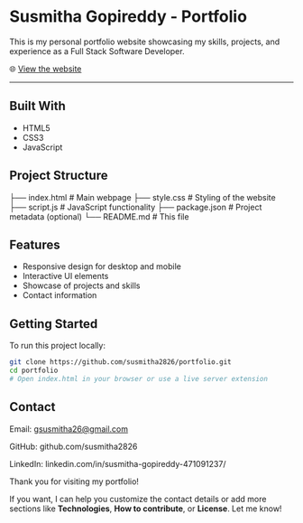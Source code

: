 # Susmitha Gopireddy - Portfolio

This is my personal portfolio website showcasing my skills, projects, and experience as a Full Stack Software Developer.

🌐 [View the website](https://susmitha2826.github.io/portfolio/)

---

## Built With

- HTML5  
- CSS3  
- JavaScript

## Project Structure

├── index.html # Main webpage
├── style.css # Styling of the website
├── script.js # JavaScript functionality
├── package.json # Project metadata (optional)
└── README.md # This file

## Features

- Responsive design for desktop and mobile  
- Interactive UI elements  
- Showcase of projects and skills  
- Contact information  

## Getting Started

To run this project locally:

```bash
git clone https://github.com/susmitha2826/portfolio.git
cd portfolio
# Open index.html in your browser or use a live server extension
```
## Contact

Email: gsusmitha26@gmail.com

GitHub: github.com/susmitha2826

LinkedIn: linkedin.com/in/susmitha-gopireddy-471091237/

Thank you for visiting my portfolio!

If you want, I can help you customize the contact details or add more sections like **Technologies**, **How to contribute**, or **License**. Let me know!
